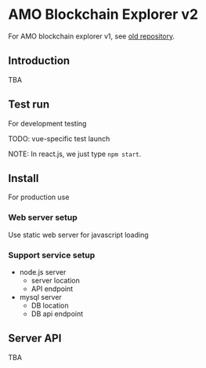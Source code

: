 # AMO Blockchain Explorer v2
For AMO blockchain explorer v1, see [old repository](https://github.com/amolabs/explorer).

## Introduction
TBA

## Test run
For development testing

TODO: vue-specific test launch

NOTE: In react.js, we just type `npm start`.

## Install
For production use

### Web server setup
Use static web server for javascript loading

### Support service setup
* node.js server
  * server location
  * API endpoint
* mysql server
  * DB location
  * DB api endpoint

## Server API
TBA
